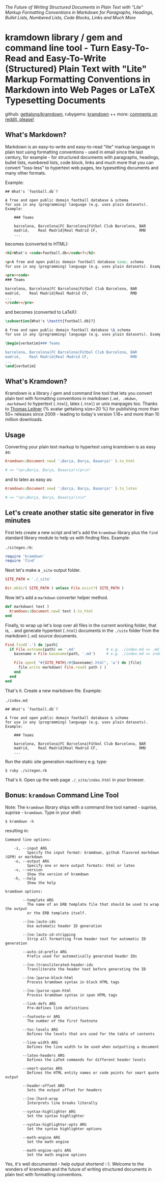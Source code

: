
_The Future of Writing Structured Documents in Plain Text with "Lite" Markup Formatting Conventions in Markdown for Paragraphs, Headings, Bullet Lists, Numbered Lists, Code Blocks, Links and Much More_

# kramdown library / gem and command line tool - Turn Easy-To-Read and Easy-To-Write (Structured) Plain Text with "Lite" Markup Formatting Conventions in Markdown into Web Pages or LaTeX Typesetting Documents


github: [gettalong/kramdown](https://github.com/gettalong/kramdown),
rubygems: [kramdown](https://rubygems.org/gems/kramdown) ++
more: [comments on reddit, please!](https://www.reddit.com/r/ruby/comments/7k1bq2/day_15_ruby_advent_calendar_2017_kramdown_turn/)


## What's Markdown?

Markdown is an easy-to-write and easy-to-read "lite" markup language in plain text
using formatting conventions -
used in email since the last century, for example - for structured documents
with paragraphs, headings, bullet lists, numbered lists, code block, links and much more
that you can convert "loss-less" to hypertext web pages, tex typesetting documents
and many other formats.


Example:

```
## What's `football.db`?

A free and open public domain football database & schema
for use in any (programming) language (e.g. uses plain datasets). Example:

    ### Teams

    barcelona, Barcelona|FC Barcelona|Fútbol Club Barcelona, BAR
    madrid,    Real Madrid|Real Madrid CF,                   RMD
    ...
```


becomes (converted to HTML):

``` html
<h2>What's <code>football.db</code>?</h2>

<p>A free and open public domain football database &amp; schema
for use in any (programming) language (e.g. uses plain datasets). Example:</p>

<pre><code>
### Teams

barcelona, Barcelona|FC Barcelona|Fútbol Club Barcelona, BAR
madrid,    Real Madrid|Real Madrid CF,                   RMD
...
</code></pre>
```

and becomes (converted to LaTeX):

``` latex
\subsection{What's \texttt{football.db}?}

A free and open public domain football database \& schema
for use in any (programming) language (e.g. uses plain datasets). Example:

\begin{verbatim}### Teams

barcelona, Barcelona|FC Barcelona|Fútbol Club Barcelona, BAR
madrid,    Real Madrid|Real Madrid CF,                   RMD
...
\end{verbatim}
```


## What's Kramdown?

Kramdown is a library / gem and command line tool
that lets you convert plain text with formatting conventions in markdown (`.md, .mkdwn, .markdown`) to hypertext (`.html`), latex (`.html`) or unix manpages too.
Thanks to [Thomas Leitner](https://rubygems.org/profiles/gettalong) {% avatar gettalong size=20 %}
for publishing more than 50+ releases since 2009 - leading to today's version 1.16+
and more than 10 million downloads.



## Usage

Converting your plain text markup
to hypertext using kramdown is as easy as:

``` ruby
Kramdown::Document.new( '¡Barça, Barça, Baaarça!' ).to_html

# => "<p>¡Barça, Barça, Baaarça!</p>\n"
```

and to latex as easy as:

``` ruby
Kramdown::Document.new( '¡Barça, Barça, Baaarça!' ).to_latex

# => "<p>¡Barça, Barça, Baaarça!\n\n"
```




## Let's create another static site generator in five minutes

First lets create a new script and
let's add the `kramdown` library
plus the `find` standard library module to help us with finding files. Example:


`./sitegen.rb`:

``` ruby
require 'kramdown'
require 'find'
```

Next let's make a `_site` output folder.

``` ruby
SITE_PATH = './_site'

Dir.mkdir( SITE_PATH ) unless File.exist?( SITE_PATH )
```

Now let's add a `markdown` converter helper method.

``` ruby
def markdown( text )
  Kramdown::Document.new( text ).to_html
end
```

Finally, to wrap up let's loop over all files in the current working folder, that is, `.`
and generate hypertext (`.html`) documents in the `./site` folder
from the markdown (`.md`) source documents.

``` ruby
Find.find('.') do |path|
  if File.extname(path) == '.md'              # e.g. ./index.md => .md
    basename = File.basename(path, '.md')     # e.g. ./index.md => index

    File.open( "#{SITE_PATH}/#{basename}.html", 'w') do |file|
      file.write markdown( File.read( path ) )
    end
  end
end
```

That's it. Create a new markdown file. Example:

`./index.md`:

```
## What's `football.db`?

A free and open public domain football database & schema
for use in any (programming) language (e.g. uses plain datasets). Example:

    ### Teams

    barcelona, Barcelona|FC Barcelona|Fútbol Club Barcelona, BAR
    madrid,    Real Madrid|Real Madrid CF,                   RMD
    ...
```

Run the static site generation machinery e.g. type:

```
$ ruby ./sitegen.rb
```

That's it. Open up the web page `./_site/index.html` in your browser.


## Bonus: `kramdown` Command Line Tool

Note: The `kramdown` library ships with a command line tool named - suprise,
suprise - `kramdown`. Type in your shell:

```
$ kramdown -h
```

resulting in:

```
Command line options:

    -i, --input ARG
          Specify the input format: kramdown, github flavored markdown (GFM) or markdown
    -o, --output ARG
          Specify one or more output formats: html or latex
    -v, --version
          Show the version of kramdown
    -h, --help
          Show the help

kramdown options:

        --template ARG
          The name of an ERB template file that should be used to wrap the output
          or the ERB template itself.

        --[no-]auto-ids
          Use automatic header ID generation

        --[no-]auto-id-stripping
          Strip all formatting from header text for automatic ID generation

        --auto-id-prefix ARG
          Prefix used for automatically generated header IDs

        --[no-]transliterated-header-ids
          Transliterate the header text before generating the ID

        --[no-]parse-block-html
          Process kramdown syntax in block HTML tags

        --[no-]parse-span-html
          Process kramdown syntax in span HTML tags

        --link-defs ARG
          Pre-defines link definitions

        --footnote-nr ARG
          The number of the first footnote

        --toc-levels ARG
          Defines the levels that are used for the table of contents

        --line-width ARG
          Defines the line width to be used when outputting a document

        --latex-headers ARG
          Defines the LaTeX commands for different header levels

        --smart-quotes ARG
          Defines the HTML entity names or code points for smart quote output

        --header-offset ARG
          Sets the output offset for headers

        --[no-]hard-wrap
          Interprets line breaks literally

        --syntax-highlighter ARG
          Set the syntax highlighter

        --syntax-highlighter-opts ARG
          Set the syntax highlighter options

        --math-engine ARG
          Set the math engine

        --math-engine-opts ARG
          Set the math engine options
```

Yes, it's well documented  - help output shortend :-). Welcome to the wonders of kramdown
and the future of writing structured documents in plain text with formatting conventions.
